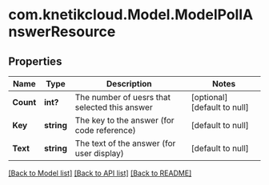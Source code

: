# com.knetikcloud.Model.ModelPollAnswerResource
## Properties

Name | Type | Description | Notes
------------ | ------------- | ------------- | -------------
**Count** | **int?** | The number of uesrs that selected this answer | [optional] [default to null]
**Key** | **string** | The key to the answer (for code reference) | [default to null]
**Text** | **string** | The text of the answer (for user display) | [default to null]

[[Back to Model list]](../README.md#documentation-for-models) [[Back to API list]](../README.md#documentation-for-api-endpoints) [[Back to README]](../README.md)

